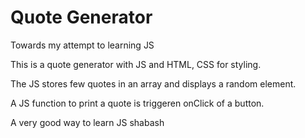 # Quote Generator

Towards my attempt to learning JS

This is a quote generator with JS and HTML, CSS for styling.

The JS stores few quotes in an array and displays a random element.

A JS function to print a quote is triggeren onClick of a button.

A very good way to learn JS shabash
